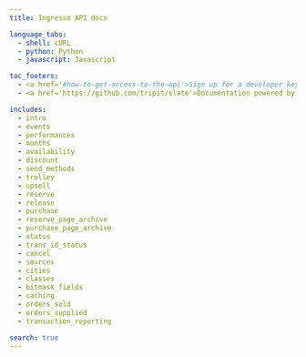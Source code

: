 ```yaml
---
title: Ingresso API docs

language_tabs:
  - shell: cURL
  - python: Python
  - javascript: Javascript

toc_footers:
  - <a href='#how-to-get-access-to-the-api'>Sign up for a developer key</a>
  - <a href='https://github.com/tripit/slate'>Documentation powered by Slate</a>

includes:
  - intro
  - events
  - performances
  - months
  - availability
  - discount
  - send_methods
  - trolley
  - upsell
  - reserve
  - release
  - purchase
  - reserve_page_archive
  - purchase_page_archive
  - status
  - trans_id_status
  - cancel
  - sources
  - cities
  - classes
  - bitmask_fields
  - caching
  - orders_sold
  - orders_supplied
  - transaction_reporting

search: true
---
```

